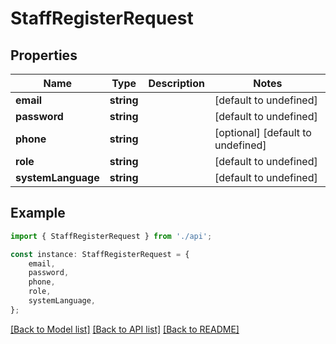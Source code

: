 # StaffRegisterRequest


## Properties

Name | Type | Description | Notes
------------ | ------------- | ------------- | -------------
**email** | **string** |  | [default to undefined]
**password** | **string** |  | [default to undefined]
**phone** | **string** |  | [optional] [default to undefined]
**role** | **string** |  | [default to undefined]
**systemLanguage** | **string** |  | [default to undefined]

## Example

```typescript
import { StaffRegisterRequest } from './api';

const instance: StaffRegisterRequest = {
    email,
    password,
    phone,
    role,
    systemLanguage,
};
```

[[Back to Model list]](../README.md#documentation-for-models) [[Back to API list]](../README.md#documentation-for-api-endpoints) [[Back to README]](../README.md)
